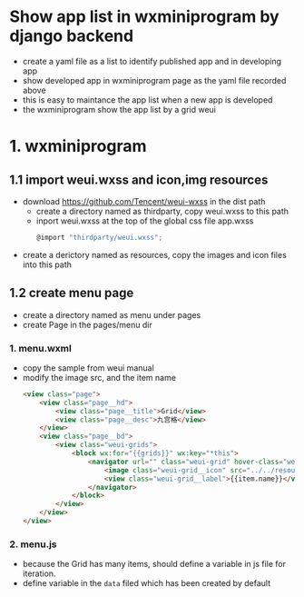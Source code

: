 # Show app list in wxminiprogram by django backend

- create a yaml file as a list to identify published app and in developing app
- show developed app in wxminiprogram page as the yaml file recorded above
- this is easy to maintance the app list when a new app is developed
- the wxminiprogram show the app list by a grid weui

# 1. wxminiprogram
## 1.1 import weui.wxss and icon,img resources
- download https://github.com/Tencent/weui-wxss in the dist path
  - create a directory named as thirdparty, copy weui.wxss to this path
  - inport weui.wxss at the top of the global css file app.wxss 
    ```js
    @import "thirdparty/weui.wxss";
    ```
- create a derictory named as resources, copy the images and icon files into this path

## 1.2 create menu page
- create a directory named as menu under pages 
- create Page in the pages/menu dir
### 1. menu.wxml
- copy the sample from weui manual
- modify the image src, and the item name
  ```html
  <view class="page">
      <view class="page__hd">
          <view class="page__title">Grid</view>
          <view class="page__desc">九宫格</view>
      </view>
      <view class="page__bd">
          <view class="weui-grids">
              <block wx:for="{{grids}}" wx:key="*this">
                  <navigator url="" class="weui-grid" hover-class="weui-grid_active">
                      <image class="weui-grid__icon" src="../../resources/icons/cube.svg" />
                      <view class="weui-grid__label">{{item.name}}</view>
                  </navigator>
              </block>
          </view>
      </view>
  </view>
  ```
### 2. menu.js
- because the Grid has many items, should define a variable in js file for iteration.
- define variable in the `data` filed which has been created by default
  ```js
  
  ```







